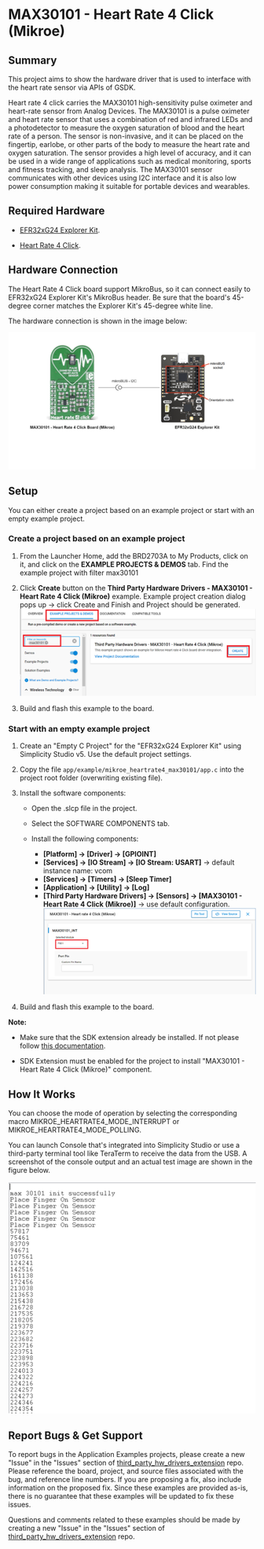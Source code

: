 # MAX30101 - Heart Rate 4 Click (Mikroe) #

## Summary ##

This project aims to show the hardware driver that is used to interface with the heart rate sensor via APIs of GSDK.

Heart rate 4 click carries the MAX30101 high-sensitivity pulse oximeter and heart-rate sensor from Analog Devices. The MAX30101 is a pulse oximeter and heart rate sensor that uses a combination of red and infrared LEDs and a photodetector to measure the oxygen saturation of blood and the heart rate of a person. The sensor is non-invasive, and it can be placed on the fingertip, earlobe, or other parts of the body to measure the heart rate and oxygen saturation. The sensor provides a high level of accuracy, and it can be used in a wide range of applications such as medical monitoring, sports and fitness tracking, and sleep analysis. The MAX30101 sensor communicates with other devices using I2C interface and it is also low power consumption making it suitable for portable devices and wearables.

## Required Hardware ##

- [EFR32xG24 Explorer Kit](https://www.silabs.com/development-tools/wireless/efr32xg24-explorer-kit?tab=overview).

- [Heart Rate 4 Click](https://www.mikroe.com/heart-rate-4-click).

## Hardware Connection ##

The Heart Rate 4 Click board support MikroBus, so it can connect easily to EFR32xG24 Explorer Kit's MikroBus header. Be sure that the board's 45-degree corner matches the Explorer Kit's 45-degree white line.

The hardware connection is shown in the image below:

![board](image/hardware_connection.png "Hardware connection")

## Setup ##

You can either create a project based on an example project or start with an empty example project.

### Create a project based on an example project ###

1. From the Launcher Home, add the BRD2703A to My Products, click on it, and click on the **EXAMPLE PROJECTS & DEMOS** tab. Find the example project with filter max30101

2. Click **Create** button on the **Third Party Hardware Drivers - MAX30101 - Heart Rate 4 Click (Mikroe)** example. Example project creation dialog pops up -> click Create and Finish and Project should be generated.
![Create_example](image/create_example.png)

3. Build and flash this example to the board.

### Start with an empty example project ###

1. Create an "Empty C Project" for the "EFR32xG24 Explorer Kit" using Simplicity Studio v5. Use the default project settings.

2. Copy the file `app/example/mikroe_heartrate4_max30101/app.c` into the project root folder (overwriting existing file).

3. Install the software components:

    - Open the .slcp file in the project.

    - Select the SOFTWARE COMPONENTS tab.

    - Install the following components:

        - **[Platform] → [Driver] → [GPIOINT]**
        - **[Services] → [IO Stream] → [IO Stream: USART]** → default instance name: vcom
        - **[Services] → [Timers] → [Sleep Timer]**
        - **[Application] → [Utility] → [Log]**
        - **[Third Party Hardware Drivers] → [Sensors] → [MAX30101 - Heart Rate 4 Click (Mikroe)]** -> use default configuration.
        ![config](image/default_config.png)

4. Build and flash this example to the board.

**Note:**

- Make sure that the SDK extension already be installed. If not please follow [this documentation](https://github.com/SiliconLabs/third_party_hw_drivers_extension/blob/master/README.md#how-to-add-to-simplicity-studio-ide).

- SDK Extension must be enabled for the project to install "MAX30101 - Heart Rate 4 Click (Mikroe)" component.

## How It Works ##

You can choose the mode of operation by selecting the corresponding macro MIKROE_HEARTRATE4_MODE_INTERRUPT or MIKROE_HEARTRATE4_MODE_POLLING.

You can launch Console that's integrated into Simplicity Studio or use a third-party terminal tool like TeraTerm to receive the data from the USB. A screenshot of the console output and an actual test image are shown in the figure below.

![logging_screen](image/log.png)

## Report Bugs & Get Support ##

To report bugs in the Application Examples projects, please create a new "Issue" in the "Issues" section of [third_party_hw_drivers_extension](https://github.com/SiliconLabs/third_party_hw_drivers_extension) repo. Please reference the board, project, and source files associated with the bug, and reference line numbers. If you are proposing a fix, also include information on the proposed fix. Since these examples are provided as-is, there is no guarantee that these examples will be updated to fix these issues.

Questions and comments related to these examples should be made by creating a new "Issue" in the "Issues" section of [third_party_hw_drivers_extension](https://github.com/SiliconLabs/third_party_hw_drivers_extension) repo.
